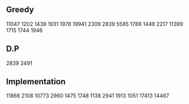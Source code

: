 ## Greedy
11047 1202 1439 1931 1978 19941 2309 2839 5585 1789 1449 2217 11399 1715 1744 1946

## D.P
2839 2491

## Implementation
11866 2108 10773 2960 1475 1748 1138 2941 1913 1051 17413 14467